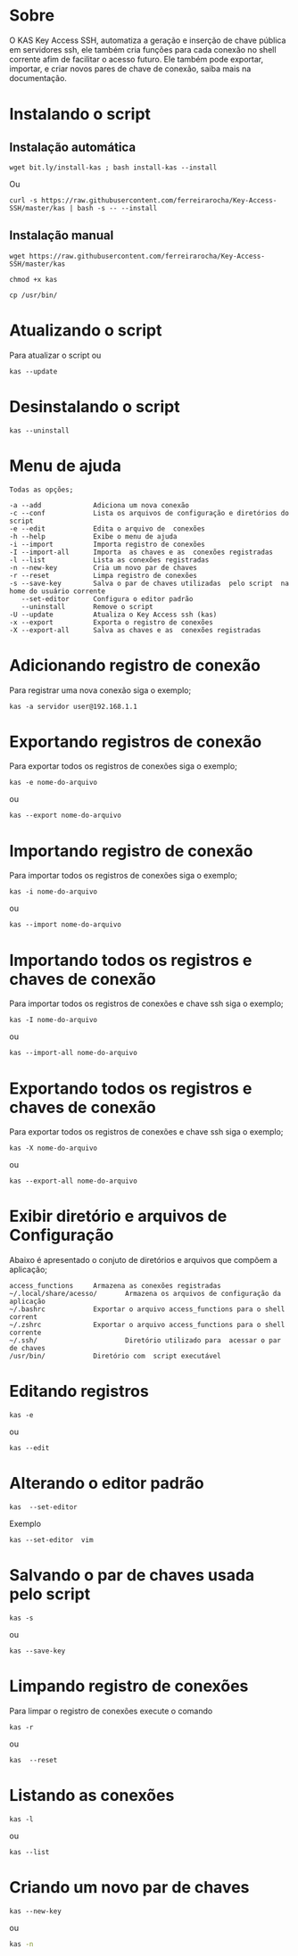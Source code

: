 # Sobre

O KAS Key Access SSH, automatiza a geração e inserção de chave pública em servidores ssh, ele também cria funções para cada conexão no shell corrente afim de facilitar o acesso futuro. Ele também pode exportar, importar, e criar novos pares de chave de conexão, saiba mais na documentação.

# Instalando o script

## Instalação automática

```
wget bit.ly/install-kas ; bash install-kas --install
```

Ou

```
curl -s https://raw.githubusercontent.com/ferreirarocha/Key-Access-SSH/master/kas | bash -s -- --install
```

## Instalação manual

```
wget https://raw.githubusercontent.com/ferreirarocha/Key-Access-SSH/master/kas
```

```
chmod +x kas
```
```
cp /usr/bin/
```

# Atualizando o script

Para atualizar o script ou

```
kas --update
```

# Desinstalando o script

```
kas --uninstall
```

# Menu de ajuda

```
Todas as opções;

-a --add             Adiciona um nova conexão
-c --conf            Lista os arquivos de configuração e diretórios do script
-e --edit            Edita o arquivo de  conexões
-h --help            Exibe o menu de ajuda
-i --import          Importa registro de conexões
-I --import-all      Importa  as chaves e as  conexões registradas
-l --list            Lista as conexões registradas
-n --new-key         Cria um novo par de chaves
-r --reset           Limpa registro de conexões
-s --save-key        Salva o par de chaves utilizadas  pelo script  na home do usuário corrente
   --set-editor      Configura o editor padrão
   --uninstall       Remove o script
-U --update          Atualiza o Key Access ssh (kas)
-x --export          Exporta o registro de conexões
-X --export-all      Salva as chaves e as  conexões registradas
```

# Adicionando registro de conexão

Para registrar uma nova conexão siga o exemplo;

```
kas -a servidor user@192.168.1.1
```

# Exportando registros de conexão

Para exportar todos os registros de conexões siga o exemplo;

```
kas -e nome-do-arquivo
```

ou

```
kas --export nome-do-arquivo
```

# Importando registro de conexão

Para importar todos os registros de conexões siga o exemplo;

```
kas -i nome-do-arquivo
```

ou

```
kas --import nome-do-arquivo
```

# Importando todos os registros e chaves de conexão

Para importar todos os registros de conexões e chave ssh siga o exemplo;

```
kas -I nome-do-arquivo
```

ou

```
kas --import-all nome-do-arquivo
```

# Exportando todos os registros e chaves de conexão

Para exportar todos os registros de conexões e chave ssh siga o exemplo;

```
kas -X nome-do-arquivo
```

ou

```
kas --export-all nome-do-arquivo
```

# Exibir diretório e arquivos de Configuração

Abaixo é apresentado o conjuto de diretórios e arquivos que compõem a aplicação;

```
access_functions     Armazena as conexões registradas
~/.local/share/acesso/       Armazena os arquivos de configuração da aplicação
~/.bashrc            Exportar o arquivo access_functions para o shell corrent
~/.zshrc             Exportar o arquivo access_functions para o shell corrente
~/.ssh/                      Diretório utilizado para  acessar o par de chaves
/usr/bin/            Diretório com  script executável
```

# Editando registros

```
kas -e
```

ou

```
kas --edit
```

# Alterando o editor padrão

```
kas  --set-editor
```

Exemplo

```
kas --set-editor  vim
```

# Salvando o par de chaves usada pelo script

```
kas -s
```

ou

```
kas --save-key
```

# Limpando registro de conexões

Para limpar o registro de conexões execute o comando

```
kas -r
```

ou

```
kas  --reset
```

# Listando as conexões

```
kas -l
```

ou

```
kas --list
```

# Criando um novo par de chaves

```
kas --new-key
```

ou

```bash
kas -n
```


